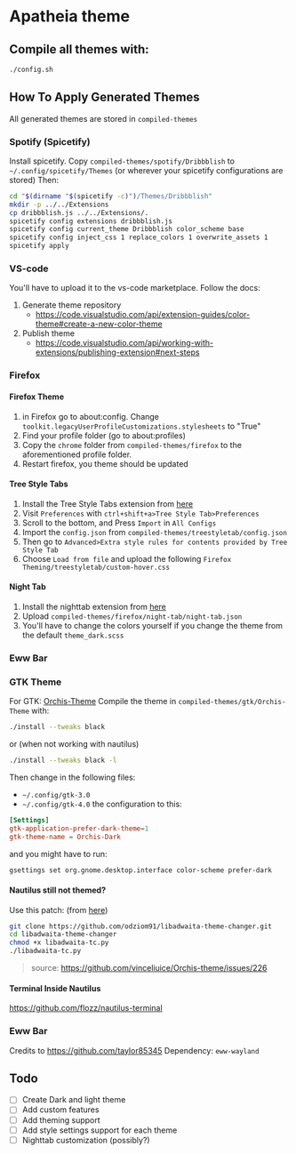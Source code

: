 # Apatheia theme
## Compile all themes with:
```bash
./config.sh
```

## How To Apply Generated Themes
All generated themes are stored in `compiled-themes`

### Spotify (Spicetify)
Install spicetify.
Copy `compiled-themes/spotify/Dribbblish` to `~/.config/spicetify/Themes` (or wherever your spicetify configurations are stored)
Then:
```bash
cd "$(dirname "$(spicetify -c)")/Themes/Dribbblish"
mkdir -p ../../Extensions
cp dribbblish.js ../../Extensions/.
spicetify config extensions dribbblish.js
spicetify config current_theme Dribbblish color_scheme base
spicetify config inject_css 1 replace_colors 1 overwrite_assets 1
spicetify apply
```

### VS-code
You'll have to upload it to the vs-code marketplace.
Follow the docs:
1. Generate theme repository
    - https://code.visualstudio.com/api/extension-guides/color-theme#create-a-new-color-theme
2. Publish theme
    - https://code.visualstudio.com/api/working-with-extensions/publishing-extension#next-steps

### Firefox
#### Firefox Theme
1. in Firefox go to about:config. Change `toolkit.legacyUserProfileCustomizations.stylesheets` to "True"
2. Find your profile folder (go to about:profiles)
3. Copy the `chrome` folder from `compiled-themes/firefox` to the aforementioned profile folder.
4. Restart firefox, you theme should be updated

#### Tree Style Tabs
1. Install the Tree Style Tabs extension from [here](https://addons.mozilla.org/en-US/firefox/addon/tree-style-tab/)
2. Visit `Preferences` with `ctrl+shift+a>Tree Style Tab>Preferences`
3. Scroll to the bottom, and Press `Import` in `All Configs`
4. Import the `config.json` from `compiled-themes/treestyletab/config.json`
5. Then go to `Advanced>Extra style rules for contents provided by Tree Style Tab`
6. Choose `Load from file` and upload the following `Firefox Theming/treestyletab/custom-hover.css`

#### Night Tab
1. Install the nighttab extension from [here](https://addons.mozilla.org/en-US/firefox/addon/nighttab/)
2. Upload `compiled-themes/firefox/night-tab/night-tab.json`
3. You'll have to change the colors yourself if you change the theme from the default `theme_dark.scss`

### Eww Bar

### GTK Theme
For GTK: [Orchis-Theme](https://github.com/vinceliuice/Orchis-theme)
Compile the theme in `compiled-themes/gtk/Orchis-Theme` with:
```bash
./install --tweaks black
```
or (when not working with nautilus)
```bash
./install --tweaks black -l
```
Then change in the following files:
- `~/.config/gtk-3.0`
- `~/.config/gtk-4.0`
the configuration to this:
```conf
[Settings]
gtk-application-prefer-dark-theme=1
gtk-theme-name = Orchis-Dark
```
and you might have to run: 
```bash
gsettings set org.gnome.desktop.interface color-scheme prefer-dark
```

#### Nautilus still not themed?
Use this patch: (from [here](https://github.com/odziom91/libadwaita-theme-changer))
```bash
git clone https://github.com/odziom91/libadwaita-theme-changer.git
cd libadwaita-theme-changer
chmod +x libadwaita-tc.py
./libadwaita-tc.py
```
> source: https://github.com/vinceliuice/Orchis-theme/issues/226
#### Terminal Inside Nautilus
https://github.com/flozz/nautilus-terminal

### Eww Bar
Credits to https://github.com/taylor85345
Dependency: `eww-wayland`

## Todo
- [ ] Create Dark and light theme 
- [ ] Add custom features
- [ ] Add theming support
- [ ] Add style settings support for each theme
- [ ] Nighttab customization (possibly?)
